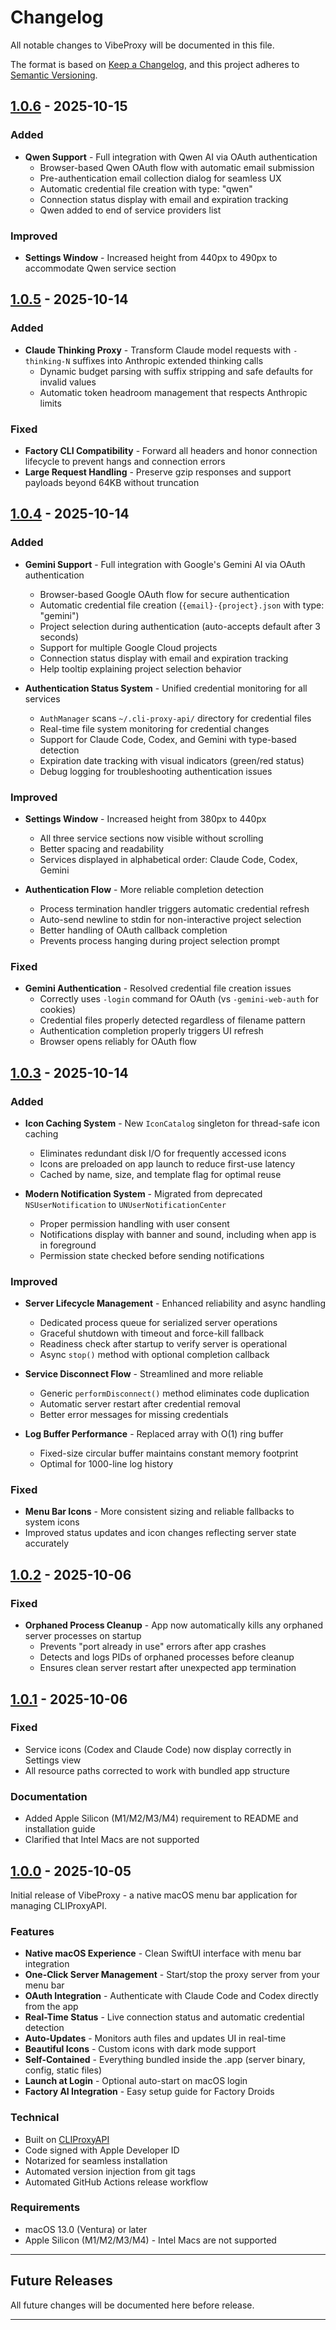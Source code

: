 # Changelog

All notable changes to VibeProxy will be documented in this file.

The format is based on [Keep a Changelog](https://keepachangelog.com/en/1.0.0/),
and this project adheres to [Semantic Versioning](https://semver.org/spec/v2.0.0.html).

## [1.0.6] - 2025-10-15

### Added
- **Qwen Support** - Full integration with Qwen AI via OAuth authentication
  - Browser-based Qwen OAuth flow with automatic email submission
  - Pre-authentication email collection dialog for seamless UX
  - Automatic credential file creation with type: "qwen"
  - Connection status display with email and expiration tracking
  - Qwen added to end of service providers list

### Improved
- **Settings Window** - Increased height from 440px to 490px to accommodate Qwen service section

## [1.0.5] - 2025-10-14

### Added
- **Claude Thinking Proxy** - Transform Claude model requests with `-thinking-N` suffixes into Anthropic extended thinking calls
  - Dynamic budget parsing with suffix stripping and safe defaults for invalid values
  - Automatic token headroom management that respects Anthropic limits

### Fixed
- **Factory CLI Compatibility** - Forward all headers and honor connection lifecycle to prevent hangs and connection errors
- **Large Request Handling** - Preserve gzip responses and support payloads beyond 64KB without truncation

## [1.0.4] - 2025-10-14

### Added
- **Gemini Support** - Full integration with Google's Gemini AI via OAuth authentication
  - Browser-based Google OAuth flow for secure authentication
  - Automatic credential file creation (`{email}-{project}.json` with type: "gemini")
  - Project selection during authentication (auto-accepts default after 3 seconds)
  - Support for multiple Google Cloud projects
  - Connection status display with email and expiration tracking
  - Help tooltip explaining project selection behavior

- **Authentication Status System** - Unified credential monitoring for all services
  - `AuthManager` scans `~/.cli-proxy-api/` directory for credential files
  - Real-time file system monitoring for credential changes
  - Support for Claude Code, Codex, and Gemini with type-based detection
  - Expiration date tracking with visual indicators (green/red status)
  - Debug logging for troubleshooting authentication issues

### Improved
- **Settings Window** - Increased height from 380px to 440px
  - All three service sections now visible without scrolling
  - Better spacing and readability
  - Services displayed in alphabetical order: Claude Code, Codex, Gemini

- **Authentication Flow** - More reliable completion detection
  - Process termination handler triggers automatic credential refresh
  - Auto-send newline to stdin for non-interactive project selection
  - Better handling of OAuth callback completion
  - Prevents process hanging during project selection prompt

### Fixed
- **Gemini Authentication** - Resolved credential file creation issues
  - Correctly uses `-login` command for OAuth (vs `-gemini-web-auth` for cookies)
  - Credential files properly detected regardless of filename pattern
  - Authentication completion properly triggers UI refresh
  - Browser opens reliably for OAuth flow

## [1.0.3] - 2025-10-14

### Added
- **Icon Caching System** - New `IconCatalog` singleton for thread-safe icon caching
  - Eliminates redundant disk I/O for frequently accessed icons
  - Icons are preloaded on app launch to reduce first-use latency
  - Cached by name, size, and template flag for optimal reuse

- **Modern Notification System** - Migrated from deprecated `NSUserNotification` to `UNUserNotificationCenter`
  - Proper permission handling with user consent
  - Notifications display with banner and sound, including when app is in foreground
  - Permission state checked before sending notifications

### Improved
- **Server Lifecycle Management** - Enhanced reliability and async handling
  - Dedicated process queue for serialized server operations
  - Graceful shutdown with timeout and force-kill fallback
  - Readiness check after startup to verify server is operational
  - Async `stop()` method with optional completion callback

- **Service Disconnect Flow** - Streamlined and more reliable
  - Generic `performDisconnect()` method eliminates code duplication
  - Automatic server restart after credential removal
  - Better error messages for missing credentials

- **Log Buffer Performance** - Replaced array with O(1) ring buffer
  - Fixed-size circular buffer maintains constant memory footprint
  - Optimal for 1000-line log history

### Fixed
- **Menu Bar Icons** - More consistent sizing and reliable fallbacks to system icons
- Improved status updates and icon changes reflecting server state accurately

## [1.0.2] - 2025-10-06

### Fixed
- **Orphaned Process Cleanup** - App now automatically kills any orphaned server processes on startup
  - Prevents "port already in use" errors after app crashes
  - Detects and logs PIDs of orphaned processes before cleanup
  - Ensures clean server restart after unexpected app termination

## [1.0.1] - 2025-10-06

### Fixed
- Service icons (Codex and Claude Code) now display correctly in Settings view
- All resource paths corrected to work with bundled app structure

### Documentation
- Added Apple Silicon (M1/M2/M3/M4) requirement to README and installation guide
- Clarified that Intel Macs are not supported

## [1.0.0] - 2025-10-05

Initial release of VibeProxy - a native macOS menu bar application for managing CLIProxyAPI.

### Features

- **Native macOS Experience** - Clean SwiftUI interface with menu bar integration
- **One-Click Server Management** - Start/stop the proxy server from your menu bar
- **OAuth Integration** - Authenticate with Claude Code and Codex directly from the app
- **Real-Time Status** - Live connection status and automatic credential detection
- **Auto-Updates** - Monitors auth files and updates UI in real-time
- **Beautiful Icons** - Custom icons with dark mode support
- **Self-Contained** - Everything bundled inside the .app (server binary, config, static files)
- **Launch at Login** - Optional auto-start on macOS login
- **Factory AI Integration** - Easy setup guide for Factory Droids

### Technical

- Built on [CLIProxyAPI](https://github.com/router-for-me/CLIProxyAPI)
- Code signed with Apple Developer ID
- Notarized for seamless installation
- Automated version injection from git tags
- Automated GitHub Actions release workflow

### Requirements

- macOS 13.0 (Ventura) or later
- Apple Silicon (M1/M2/M3/M4) - Intel Macs are not supported

---

## Future Releases

All future changes will be documented here before release.

---

[1.0.6]: https://github.com/automazeio/vibeproxy/releases/tag/v1.0.6
[1.0.5]: https://github.com/automazeio/vibeproxy/releases/tag/v1.0.5
[1.0.4]: https://github.com/automazeio/vibeproxy/releases/tag/v1.0.4
[1.0.3]: https://github.com/automazeio/vibeproxy/releases/tag/v1.0.3
[1.0.2]: https://github.com/automazeio/vibeproxy/releases/tag/v1.0.2
[1.0.1]: https://github.com/automazeio/vibeproxy/releases/tag/v1.0.1
[1.0.0]: https://github.com/automazeio/vibeproxy/releases/tag/v1.0.0

